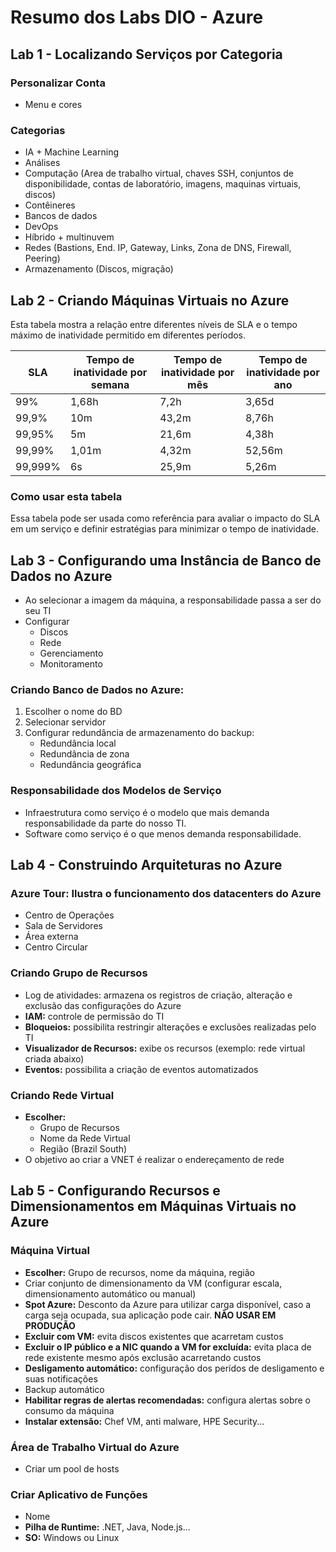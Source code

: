 # Resumo dos Labs DIO - Azure


## Lab 1 - Localizando Serviços por Categoria 

### Personalizar Conta
* Menu e cores

### Categorias
* IA + Machine Learning
* Análises
* Computação (Area de trabalho virtual, chaves SSH, conjuntos de disponibilidade, contas de laboratório, imagens, maquinas virtuais, discos)
* Contêineres
* Bancos de dados
* DevOps
* Híbrido + multinuvem
* Redes (Bastions, End. IP, Gateway, Links, Zona de DNS, Firewall, Peering)
* Armazenamento (Discos, migração)



## Lab 2 - Criando Máquinas Virtuais no Azure
Esta tabela mostra a relação entre diferentes níveis de SLA e o tempo máximo de inatividade permitido em diferentes períodos.

| SLA      | Tempo de inatividade por semana | Tempo de inatividade por mês | Tempo de inatividade por ano |
|----------|---------------------------------|------------------------------|------------------------------|
| 99%      | 1,68h                           | 7,2h                         | 3,65d                        |
| 99,9%    | 10m                             | 43,2m                        | 8,76h                        |
| 99,95%   | 5m                              | 21,6m                        | 4,38h                        |
| 99,99%   | 1,01m                           | 4,32m                        | 52,56m                       |
| 99,999%  | 6s                              | 25,9m                        | 5,26m                        |

### Como usar esta tabela

Essa tabela pode ser usada como referência para avaliar o impacto do SLA em um serviço e definir estratégias para minimizar o tempo de inatividade.



## Lab 3 - Configurando uma Instância de Banco de Dados no Azure

* Ao selecionar a imagem da máquina, a responsabilidade passa a ser do seu TI
* Configurar
  * Discos
  * Rede
  * Gerenciamento
  * Monitoramento
  
### Criando Banco de Dados no Azure:
1. Escolher o nome do BD
2. Selecionar servidor
3. Configurar redundância de armazenamento do backup:
	* Redundância local
	* Redundância de zona
	* Redundância geográfica

### Responsabilidade dos Modelos de Serviço
* Infraestrutura como serviço é o modelo que mais demanda responsabilidade da parte do nosso TI.
* Software como serviço é o que menos demanda responsabilidade.



## Lab 4 - Construindo Arquiteturas no Azure

### Azure Tour: Ilustra o funcionamento dos datacenters do Azure
* Centro de Operações
* Sala de Servidores
* Área externa
* Centro Circular	

### Criando Grupo de Recursos
* Log de atividades: armazena os registros de criação, alteração e exclusão das configurações do Azure
* __IAM:__ controle de permissão do TI
* __Bloqueios:__ possibilita restringir alterações e exclusões realizadas pelo TI
* __Visualizador de Recursos:__ exibe os recursos (exemplo: rede virtual criada abaixo)
* __Eventos:__ possibilita a criação de eventos automatizados

### Criando Rede Virtual
* __Escolher:__
	* Grupo de Recursos
	* Nome da Rede Virtual
	* Região (Brazil South)
* O objetivo ao criar a VNET é realizar o endereçamento de rede



## Lab 5 - Configurando Recursos e Dimensionamentos em Máquinas Virtuais no Azure

### Máquina Virtual
* __Escolher:__ Grupo de recursos, nome da máquina, região
* Criar conjunto de dimensionamento da VM (configurar escala, dimensionamento automático ou manual)
* __Spot Azure:__ Desconto da Azure para utilizar carga disponível, caso a carga seja ocupada, sua aplicação pode cair. __NÃO USAR EM PRODUÇÃO__
* __Excluir com VM:__ evita discos existentes que acarretam custos
* __Excluir o IP público e a NIC quando a VM for excluída:__ evita placa de rede existente mesmo após exclusão acarretando custos
* __Desligamento automático:__ configuração dos perídos de desligamento e suas notificações
* Backup automático
* __Habilitar regras de alertas recomendadas:__ configura alertas sobre o consumo da máquina
* __Instalar extensão:__ Chef VM, anti malware, HPE Security...

### Área de Trabalho Virtual do Azure
* Criar um pool de hosts

### Criar Aplicativo de Funções
* Nome
* __Pilha de Runtime:__ .NET, Java, Node.js...
* __SO:__ Windows ou Linux
